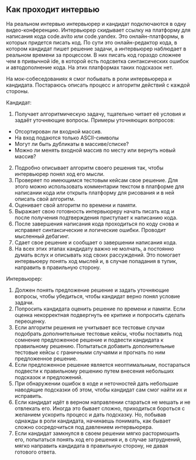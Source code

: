 ## Как проходит интервью

На реальном интервью интервьюрер и кандидат подключаются в одну видео-конференцию. Интервьюрер скидывает ссылку на платформу для написания кода code.avito или code.yandex. Это онлайн-платформы, в которых придется писать код. По сути это онлайн-редактор кода, в котором кандидат пишет решение задачи, а интервьюрер наблюдает в реальном времени за процессом. В них писать код гораздо сложнее чем в привычной ide, в которой есть подсветка синтаксических ошибок и автодополнение кода. На этих платформах таких подсказок нет.

На мок-собеседованиях я смог побывать в роли интервьюрера и кандидата. Постараюсь описать процесс и алгоритм действий с каждой стороны.

Кандидат:
1. Получает алгоритмическую задачу, тщательно читает её условия и задаёт уточняющие вопросы.
Примеры уточняющих вопросов:
- Отсортирован ли входной массив.
- На вход подаются только ASCII-символы
- Могут ли быть дубликаты в массиве/списке?
- Можно ли менять входной массив по месту или вернуть новый массив?
2. Подробно описывает алгоритм своего решения так, чтобы интервьюрер понял ход его мысли.
3. Проверяет по имеющимся тестовым кейсам свое решение. Для этого можно использовать комментарии текстом в платформе для написании кода или открыть платформу для рисования и в ней описать свой алгоритм.
4. Оценивает свой алгоритм по времени и памяти.
5. Выражает свою готовность интервьюреру начать писать код и после получения подтверждения приступает к написанию кода.
6. После завершения написания кода проходиться по коду снова и исправяет синтаксические и логические ошибки. Проводит мысленный дебагинг.
7. Сдает свое решение и сообщает о завершении написания кода.
8. На всех этих этапах кандидату важно не молчать, а постоянно думать вслух и описывать ход своих рассуждений. Это помогает интервьюеру понять ход мыслей и, в случае попадания в тупик, направить в правильную сторону.

Интервьюрер:
1. Должен понять предложение решение и задать уточняющие вопросы, чтобы убедиться, чтобы кандидат верно понял условие задачи.
2. Попросить кандидата оценить решение по времени и памяти. Если оценка некорректная подвергнуть ее критике и попросить сделать переоценку.
3. Если алгоритм решения не учитывает все тестовые случаи подобрать дополнительные тестовые кейсы, чтобы поставить под сомнение предложенное решение и подвести кандидата к правильному решению. Попытаться добавить дополнительные тестовые кейсы с граничными случаями и прогнать по ним предложенное решение.
4. Если предложенное решение является неоптимальным, постараться подвести к правильному решению путем внесения небольших подсказок и предложений.
5. При обнаружении ошибок в коде и неточностей дать небольшие наводящие подсказки об этом, чтобы кандидат сам смог найти их и исправить.
6. Если кандидат идёт в верном направлении стараться не мешать и не отвлекать его. Иногда это бывает сложно, приходиться бороться с желанием ускорить процесс и дать подсказку. Но, побывав однажды в роли кандидата, начинаешь понимать, как бывает сложно сосредочиться под давлением интервьюрера.
7. Если кандидат замкнулся в своем решении мягко растормошить его, попытаться понять ход его решения и, в случае затруднений, мягко направить кандидата в правильную сторону, не давая готового ответа.
